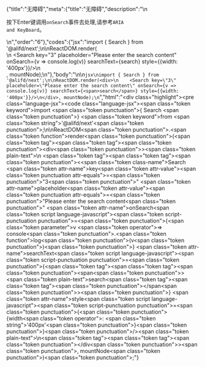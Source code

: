 {"title":"无障碍","meta":{"title":"无障碍","description":"\n<p>按下Enter键调用<code>onSearch</code>事件去处理,请参考<code>ARIA and KeyBoard</code>。</p>\n","order":"6"},"codes":{"jsx":"import { Search } from '@alifd/next';\n\nReactDOM.render(<div>\n    <Search key=\"3\" placeholder=\"Please enter the search content\" onSearch={v => console.log(v)} searchText={<span>search</span>} style={{width: '400px'}}/>\n</div>, mountNode);\n"},"body":"\n\n````jsx\nimport { Search } from '@alifd/next';\n\nReactDOM.render(<div>\n    <Search key=\"3\" placeholder=\"Please enter the search content\" onSearch={v => console.log(v)} searchText={<span>search</span>} style={{width: '400px'}}/>\n</div>, mountNode);\n````","html":"<script>(function(){\"use strict\";\n\nvar _next = require(\"@alifd/next\");\n\nReactDOM.render(React.createElement(\n    \"div\",\n    null,\n    React.createElement(_next.Search, { key: \"3\", placeholder: \"Please enter the search content\", onSearch: function onSearch(v) {\n            return console.log(v);\n        }, searchText: React.createElement(\n            \"span\",\n            null,\n            \"search\"\n        ), style: { width: '400px' } })\n), mountNode);})()</script><div class=\"highlight\"><pre class=\"language-jsx\"><code class=\"language-jsx\"><span class=\"token keyword\">import</span> <span class=\"token punctuation\">{</span> Search <span class=\"token punctuation\">}</span> <span class=\"token keyword\">from</span> <span class=\"token string\">'@alifd/next'</span><span class=\"token punctuation\">;</span>\n\nReactDOM<span class=\"token punctuation\">.</span><span class=\"token function\">render</span><span class=\"token punctuation\">(</span><span class=\"token tag\"><span class=\"token tag\"><span class=\"token punctuation\">&lt;</span>div</span><span class=\"token punctuation\">></span></span><span class=\"token plain-text\">\n    </span><span class=\"token tag\"><span class=\"token tag\"><span class=\"token punctuation\">&lt;</span><span class=\"token class-name\">Search</span></span> <span class=\"token attr-name\">key</span><span class=\"token attr-value\"><span class=\"token punctuation attr-equals\">=</span><span class=\"token punctuation\">\"</span>3<span class=\"token punctuation\">\"</span></span> <span class=\"token attr-name\">placeholder</span><span class=\"token attr-value\"><span class=\"token punctuation attr-equals\">=</span><span class=\"token punctuation\">\"</span>Please enter the search content<span class=\"token punctuation\">\"</span></span> <span class=\"token attr-name\">onSearch</span><span class=\"token script language-javascript\"><span class=\"token script-punctuation punctuation\">=</span><span class=\"token punctuation\">{</span><span class=\"token parameter\">v</span> <span class=\"token operator\">=></span> console<span class=\"token punctuation\">.</span><span class=\"token function\">log</span><span class=\"token punctuation\">(</span>v<span class=\"token punctuation\">)</span><span class=\"token punctuation\">}</span></span> <span class=\"token attr-name\">searchText</span><span class=\"token script language-javascript\"><span class=\"token script-punctuation punctuation\">=</span><span class=\"token punctuation\">{</span><span class=\"token tag\"><span class=\"token tag\"><span class=\"token punctuation\">&lt;</span>span</span><span class=\"token punctuation\">></span></span><span class=\"token plain-text\">search</span><span class=\"token tag\"><span class=\"token tag\"><span class=\"token punctuation\">&lt;/</span>span</span><span class=\"token punctuation\">></span></span><span class=\"token punctuation\">}</span></span> <span class=\"token attr-name\">style</span><span class=\"token script language-javascript\"><span class=\"token script-punctuation punctuation\">=</span><span class=\"token punctuation\">{</span><span class=\"token punctuation\">{</span>width<span class=\"token operator\">:</span> <span class=\"token string\">'400px'</span><span class=\"token punctuation\">}</span><span class=\"token punctuation\">}</span></span><span class=\"token punctuation\">/></span></span><span class=\"token plain-text\">\n</span><span class=\"token tag\"><span class=\"token tag\"><span class=\"token punctuation\">&lt;/</span>div</span><span class=\"token punctuation\">></span></span><span class=\"token punctuation\">,</span> mountNode<span class=\"token punctuation\">)</span><span class=\"token punctuation\">;</span></code></pre></div>"}